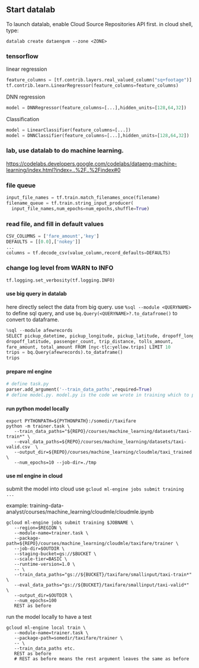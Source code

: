 ## Start datalab
To launch datalab, enable Cloud Source Repositories API first. in cloud shell, type:
```command
datalab create dataengvm --zone <ZONE>
```
### tensorflow 
linear regression
```python
feature_columns = [tf.contrib.layers.real_valued_column("sq+footage")]
tf.contrib.learn.LinearRegressor(feature_columns=feature_columns)
```
DNN regression
```python
model = DNNRegressor(feature_columns=[...],hidden_units=[128,64,32])
```
Classification
```python
model = LinearClassifier(feature_columns=[...])
model = DNNClassifier(feature_columns=[...],hidden_units=[128,64,32])
```


### lab, use datalab to do machine learning.
https://codelabs.developers.google.com/codelabs/dataeng-machine-learning/index.html?index=..%2F..%2Findex#0

### file queue
```python
input_file_names = tf.train.match_filenames_once(filename)
filename_queue = tf.train.string_input_producer(
  input_file_names,num_epochs=num_epochs,shuffle=True)
```
### read file, and fill in default values
```python
CSV_COLUMNS = ['fare_amount','key']
DEFAULTS = [[0.0],['nokey']]
...
columns = tf.decode_csv(value_column,record_defaults=DEFAULTS)
```
### change log level from WARN to INFO
```python
tf.logging.set_verbosity(tf.logging.INFO)
```
#### use big query in datalab
here directly select the data from big query. use `%sql --module <QUERYNAME>` to define sql query, and use `bq.Query(<QUERYNAME>?.to_datafrome()` to convert to dataframe.
```python
%sql --module afewrecords
SELECT pickup_datetime, pickup_longitude, pickup_latitude, dropoff_longitude,
dropoff_latitude, passenger_count, trip_distance, tolls_amount, 
fare_amount, total_amount FROM [nyc-tlc:yellow.trips] LIMIT 10
trips = bq.Query(afewrecords).to_dataframe()
trips
```
#### prepare ml engine
```python
# define task.py
parser.add_argument('--train_data_paths',required=True)
# define model.py. model.py is the code we wrote in training which to process the data.
```

#### run python model locally 
```command
export PYTHONPATH=${PYTHONPATH}:/somedir/taxifare
python -m trainer.task \
   --train_data_paths="${REPO}/courses/machine_learning/datasets/taxi-train*" \
   --eval_data_paths=${REPO}/courses/machine_learning/datasets/taxi-valid.csv  \
   --output_dir=${REPO}/courses/machine_learning/cloudmle/taxi_trained \
   --num_epochs=10 --job-dir=./tmp
```

#### use ml engine in cloud
submit the model into cloud use `gcloud ml-engine jobs submit training ...`

example: training-data-analyst/courses/machine_learning/cloudmle/cloudmle.ipynb

```command
gcloud ml-engine jobs submit training $JOBNAME \
   --region=$REGION \
   --module-name=trainer.task \
   --package-path=${REPO}/courses/machine_learning/cloudmle/taxifare/trainer \
   --job-dir=$OUTDIR \
   --staging-bucket=gs://$BUCKET \
   --scale-tier=BASIC \
   --runtime-version=1.0 \
   -- \
   --train_data_paths="gs://${BUCKET}/taxifare/smallinput/taxi-train*" \
   --eval_data_paths="gs://${BUCKET}/taxifare/smallinput/taxi-valid*"  \
   --output_dir=$OUTDIR \
   --num_epochs=100
   REST as before
```

run the model locally to have a test

```command
gcloud ml-engine local train \
   --module-name=trainer.task \
   --package-path=somedir/taxifare/trainer \
   -- \
   --train_data_paths etc.
   REST as before
   # REST as before means the rest argument leaves the same as before
```
